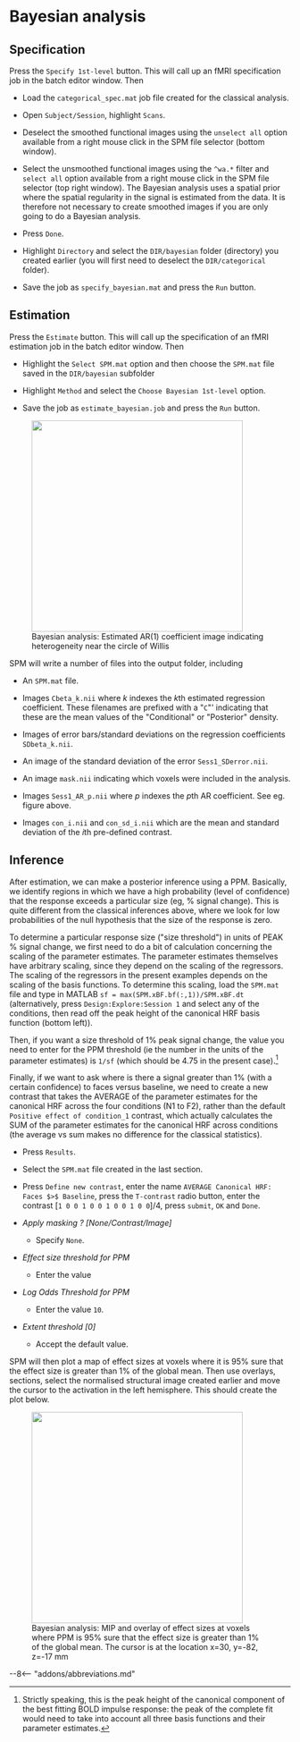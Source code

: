 # Bayesian analysis

## Specification

Press the `Specify 1st-level` button. This
will call up an fMRI specification job in the batch editor window. Then

- Load the `categorical_spec.mat` job file created for the classical
  analysis.

- Open `Subject/Session`, highlight `Scans`.

- Deselect the smoothed functional images using the `unselect all`
  option available from a right mouse click in the SPM file selector
  (bottom window).

- Select the unsmoothed functional images using the `^wa.*` filter and
  `select all` option available from a right mouse click in the SPM file
  selector (top right window). The Bayesian analysis uses a spatial
  prior where the spatial regularity in the signal is estimated from the
  data. It is therefore not necessary to create smoothed images if you
  are only going to do a Bayesian analysis.

- Press `Done`.

- Highlight `Directory` and select the `DIR/bayesian` folder (directory) you
  created earlier (you will first need to deselect the `DIR/categorical`
  folder).

- Save the job as `specify_bayesian.mat` and press the `Run` button.

## Estimation

Press the `Estimate` button. This will call
up the specification of an fMRI estimation job in the batch editor
window. Then

- Highlight the `Select SPM.mat` option and then choose the `SPM.mat`
  file saved in the `DIR/bayesian` subfolder

- Highlight `Method` and select the `Choose Bayesian 1st-level` option.

- Save the job as `estimate_bayesian.job` and press the `Run` button.

<figure>
<div class="center">
<img src="../../../../assets/figures/manual/faces/face_ar1.png" style="width:100mm" />
</div>
<figcaption>Bayesian analysis: Estimated AR(1) coefficient image
indicating heterogeneity near the circle of Willis </figcaption>
</figure>

SPM will write a number of files into the output folder, including

- An `SPM.mat` file.

- Images `Cbeta_k.nii` where $k$ indexes the $k$th estimated regression
  coefficient. These filenames are prefixed with a "`C`"' indicating
  that these are the mean values of the "Conditional" or "Posterior"
  density.

- Images of error bars/standard deviations on the regression
  coefficients `SDbeta_k.nii`.

- An image of the standard deviation of the error `Sess1_SDerror.nii`.

- An image `mask.nii` indicating which voxels were included in the
  analysis.

- Images `Sess1_AR_p.nii` where $p$ indexes the $p$th AR coefficient.
  See eg. figure above.

- Images `con_i.nii` and `con_sd_i.nii` which are the mean and standard
  deviation of the $i$th pre-defined contrast.

## Inference

After estimation, we can make a posterior inference using a PPM.
Basically, we identify regions in which we have a high probability
(level of confidence) that the response exceeds a particular size (eg, %
signal change). This is quite different from the classical inferences
above, where we look for low probabilities of the null hypothesis that
the size of the response is zero.

To determine a particular response size ("size threshold") in units of
PEAK % signal change, we first need to do a bit of calculation
concerning the scaling of the parameter estimates. The parameter
estimates themselves have arbitrary scaling, since they depend on the
scaling of the regressors. The scaling of the regressors in the present
examples depends on the scaling of the basis functions. To determine
this scaling, load the `SPM.mat` file and type in MATLAB
`sf = max(SPM.xBF.bf(:,1))/SPM.xBF.dt` (alternatively, press
`Design:Explore:Session 1` and select any of the conditions, then read
off the peak height of the canonical HRF basis function (bottom left)).

Then, if you want a size threshold of 1% peak signal change, the value
you need to enter for the PPM threshold (ie the number in the units of
the parameter estimates) is `1/sf` (which should be 4.75 in the present
case).[^1]

Finally, if we want to ask where is there a signal greater than 1% (with
a certain confidence) to faces versus baseline, we need to create a new
contrast that takes the AVERAGE of the parameter estimates for the
canonical HRF across the four conditions (N1 to F2), rather than the
default `Positive effect of condition_1` contrast, which actually
calculates the SUM of the parameter estimates for the canonical HRF
across conditions (the average vs sum makes no difference for the
classical statistics).

- Press `Results`.

- Select the `SPM.mat` file created in the last section.

- Press `Define new contrast`, enter the name `AVERAGE Canonical HRF:
  Faces $>$ Baseline`, press the `T-contrast` radio button, enter the
  contrast \[`1 0 0 1 0 0 1 0 0 1 0 0`\]/4, press `submit`, `OK` and
  `Done`.

- *Apply masking ? \[None/Contrast/Image\]*

    * Specify `None`.

- *Effect size threshold for PPM*

    * Enter the value

- *Log Odds Threshold for PPM*

    * Enter the value `10`.

- *Extent threshold \[0\]*

    * Accept the default value.

SPM will then plot a map of effect sizes at voxels where it is 95% sure
that the effect size is greater than 1% of the global mean. Then use
overlays, sections, select the normalised structural image created
earlier and move the cursor to the activation in the left hemisphere.
This should create the plot below.

<figure>
<div class="center">
<img src="../../../../assets/figures/manual/faces/face_bayes.png" style="width:100mm" />
</div>
<figcaption>Bayesian analysis: MIP and overlay of effect sizes at
voxels where PPM is 95% sure that the effect size is greater than 1% of
the global mean. The cursor is at the location x=30, y=-82, z=-17 mm</figcaption>
</figure>

[^1]: Strictly speaking, this is the peak height of the canonical
    component of the best fitting BOLD impulse response: the peak of the
    complete fit would need to take into account all three basis
    functions and their parameter estimates.

--8<-- "addons/abbreviations.md"
